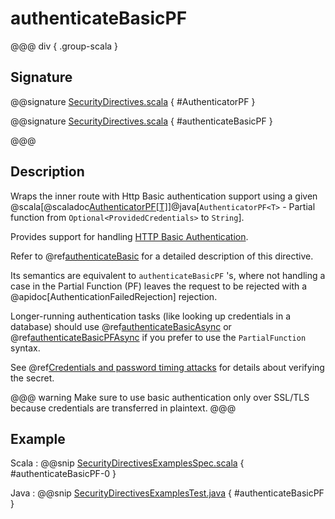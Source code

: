 # authenticateBasicPF

@@@ div { .group-scala }
## Signature

@@signature [SecurityDirectives.scala](/akka-http/src/main/scala/akka/http/scaladsl/server/directives/SecurityDirectives.scala) { #AuthenticatorPF }

@@signature [SecurityDirectives.scala](/akka-http/src/main/scala/akka/http/scaladsl/server/directives/SecurityDirectives.scala) { #authenticateBasicPF }

@@@

## Description

Wraps the inner route with Http Basic authentication support using a given @scala[@scaladoc[AuthenticatorPF[T]](akka.http.scaladsl.server.Directives#AuthenticatorPF[T]=PartialFunction[akka.http.scaladsl.server.directives.Credentials,T])]@java[`AuthenticatorPF<T>` - Partial function from `Optional<ProvidedCredentials>` to `String`].

Provides support for handling [HTTP Basic Authentication](https://en.wikipedia.org/wiki/Basic_auth).

Refer to @ref[authenticateBasic](authenticateBasic.md) for a detailed description of this directive.

Its semantics are equivalent to `authenticateBasicPF` 's, where not handling a case in the Partial Function (PF)
leaves the request to be rejected with a @apidoc[AuthenticationFailedRejection] rejection.

Longer-running authentication tasks (like looking up credentials in a database) should use @ref[authenticateBasicAsync](authenticateBasicAsync.md)
or @ref[authenticateBasicPFAsync](authenticateBasicPFAsync.md) if you prefer to use the `PartialFunction` syntax.

See @ref[Credentials and password timing attacks](index.md#credentials-and-timing-attacks) for details about verifying the secret.

@@@ warning
Make sure to use basic authentication only over SSL/TLS because credentials are transferred in plaintext.
@@@

## Example

Scala
:  @@snip [SecurityDirectivesExamplesSpec.scala]($test$/scala/docs/http/scaladsl/server/directives/SecurityDirectivesExamplesSpec.scala) { #authenticateBasicPF-0 }

Java
:  @@snip [SecurityDirectivesExamplesTest.java]($test$/java/docs/http/javadsl/server/directives/SecurityDirectivesExamplesTest.java) { #authenticateBasicPF }

